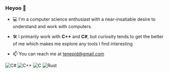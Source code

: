 ### Heyoo 👋

- 💻 I'm a computer science enthusiast with a near-insatiable desire
  to understand and work with computers.
  
- 🛠️ I primarily work with **C++** and **C#**, but curiosity tends to get the better of me which
  makes me explore any tools I find interesting
  
- 📫 You can reach me at [tenepid@gmail.com](mailto:tenepid@gmail.com)


![C#](https://img.shields.io/badge/c%23-%23239120.svg?style=for-the-badge&logo=csharp&logoColor=white)
![C++](https://img.shields.io/badge/c++-%2300599C.svg?style=for-the-badge&logo=c%2B%2B&logoColor=white)
![C](https://img.shields.io/badge/c-%2300599C.svg?style=for-the-badge&logo=c&logoColor=white)
![Rust](https://img.shields.io/badge/rust-%23000000.svg?style=for-the-badge&logo=rust&logoColor=white)
